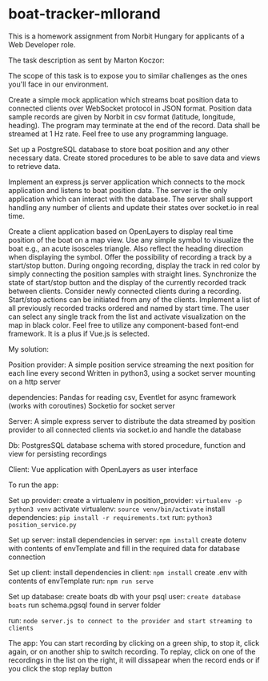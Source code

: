 # boat-tracker-mllorand
This is a homework assignment from Norbit Hungary for applicants of a Web Developer role.

The task description as sent by Marton Koczor:

The scope of this task is to expose you to similar challenges as the ones you'll face in our environment.

Create a simple mock application which streams boat position data to connected clients over WebSocket protocol in JSON format. Position data sample records are given by Norbit in csv format (latitude, longitude, heading). The program may terminate at the end of the record. Data shall be streamed at 1 Hz rate. Feel free to use any programming language.

Set up a PostgreSQL database to store boat position and any other necessary data. Create stored procedures to be able to save data and views to retrieve data.

Implement an express.js server application which connects to the mock application and listens to boat position data. The server is the only application which can interact with the database. The server shall support handling any number of clients and update their states over socket.io in real time.

Create a client application based on OpenLayers to display real time position of the boat on a map view. Use any simple symbol to visualize the boat e.g., an acute isosceles triangle. Also reflect the heading direction when displaying the symbol. Offer the possibility of recording a track by a start/stop button. During ongoing recording, display the track in red color by simply connecting the position samples with straight lines. Synchronize the state of start/stop button and the display of the currently recorded track between clients. Consider newly connected clients during a recording. Start/stop actions can be initiated from any of the clients. Implement a list of all previously recorded tracks ordered and named by start time. The user can select any single track from the list and activate visualization on the map in black color. Feel free to utilize any component-based font-end framework. It is a plus if Vue.js is selected.


My solution:

Position provider:
A simple position service streaming the next position for each line every second
Written in python3, using a socket server mounting on a http server

dependencies: 
Pandas for reading csv,
Eventlet for async framework (works with coroutines)
Socketio for socket server

Server:
A simple express server to distribute the data streamed by position provider to all connected clients
via socket.io and handle the database

Db:
PostgresSQL database schema with stored procedure, function and view for persisting
recordings

Client:
Vue application with OpenLayers as user interface


To run the app:

Set up provider:
create a virtualenv in position_provider: 
```virtualenv -p python3 venv```
activate virtualenv: 
```source venv/bin/activate```
install dependencies: 
```pip install -r requirements.txt```
run: 
```python3 position_service.py```

Set up server:
install dependencies in server: 
```npm install```
create dotenv with contents of envTemplate and fill in the required data for database connection

Set up client:
install dependencies in client: 
```npm install```
create .env with contents of envTemplate
run: 
```npm run serve```

Set up database:
create boats db with your psql user:
```create database boats```
run schema.pgsql found in server folder

run:
```node server.js to connect to the provider and start streaming to clients```


The app:
You can start recording by clicking on a green ship, to stop it, click again, or on another ship to switch recording.
To replay, click on one of the recordings in the list on the right, it will dissapear when the record ends or if you click the stop replay button



